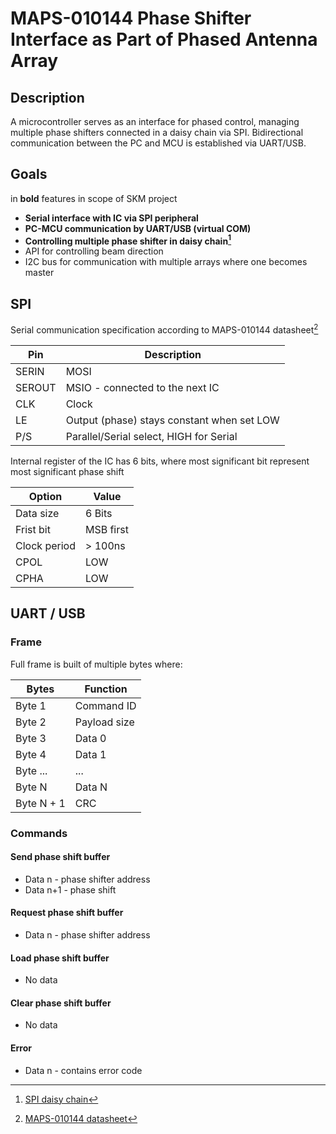 # MAPS-010144 Phase Shifter Interface as Part of Phased Antenna Array

## Description

A microcontroller serves as an interface for phased control, managing multiple phase shifters connected in a daisy chain via SPI. Bidirectional communication between the PC and MCU is established via UART/USB.

## Goals

in **bold** features in scope of SKM project

- **Serial interface with IC via SPI peripheral**
- **PC-MCU communication by UART/USB (virtual COM)**
- **Controlling multiple phase shifter in daisy chain[^1]**
- API for controlling beam direction
- I2C bus for communication with multiple arrays where one becomes master

## SPI

Serial communication specification according to MAPS-010144 datasheet[^2]

|Pin|Description|
|---------|---------|
|SERIN|MOSI|
|SEROUT|MSIO - connected to the next IC|
|CLK|Clock|
|LE|Output (phase) stays constant when set LOW|
|P/S|Parallel/Serial select, HIGH for Serial|

Internal register of the IC has 6 bits, where most significant bit represent most significant phase shift

|Option|Value|
|---------|---------|
|Data size|6 Bits|
|Frist bit|MSB first|
|Clock period|> 100ns|
|CPOL|LOW|
|CPHA|LOW|

## UART / USB

### Frame

Full frame is built of multiple bytes where:

|Bytes |Function|
|---------|---------|
|Byte 1|Command ID|
|Byte 2|Payload size|
|Byte 3|Data 0|
|Byte 4|Data 1|
|Byte ...|...|
|Byte N|Data N|
|Byte N + 1|CRC|

### Commands

#### Send phase shift buffer

- Data n - phase shifter address
- Data n+1 - phase shift

#### Request phase shift buffer

- Data n - phase shifter address

#### Load phase shift buffer

- No data

#### Clear phase shift buffer

- No data

#### Error

- Data n - contains error code

[^1]: [SPI daisy chain](https://en.wikipedia.org/wiki/Serial_Peripheral_Interface#Daisy_chain_configuration)
[^2]: [MAPS-010144 datasheet](https://cdn.macom.com/datasheets/MAPS-010144.pdf)
